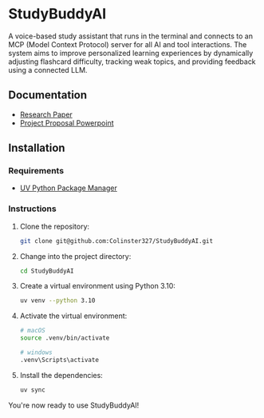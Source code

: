 # StudyBuddyAI

A voice-based study assistant that runs in the terminal and connects to an MCP (Model Context Protocol) server for all AI and tool interactions. The system aims to improve personalized learning experiences by dynamically adjusting flashcard difficulty, tracking weak topics, and providing feedback using a connected LLM.

## Documentation

- [Research Paper](https://www.overleaf.com/read/gpnszqrgppgr#b1dfb7)
- [Project Proposal Powerpoint](https://catmailohio-my.sharepoint.com/:p:/g/personal/cm787623_ohio_edu/EYlEPXB2uktJgjjnw2LK7r0BDT82YZ8N86R4CIziF-S67Q?e=ub1vKG)

## Installation

### Requirements

- [UV Python Package Manager](https://github.com/astral-sh/uv)

### Instructions

1. Clone the repository:

   ```bash
   git clone git@github.com:Colinster327/StudyBuddyAI.git
   ```

2. Change into the project directory:

   ```bash
   cd StudyBuddyAI
   ```

3. Create a virtual environment using Python 3.10:

   ```bash
   uv venv --python 3.10
   ```

4. Activate the virtual environment:

   ```bash
   # macOS
   source .venv/bin/activate

   # windows
   .venv\Scripts\activate
   ```

5. Install the dependencies:
   ```bash
   uv sync
   ```

You're now ready to use StudyBuddyAI!
